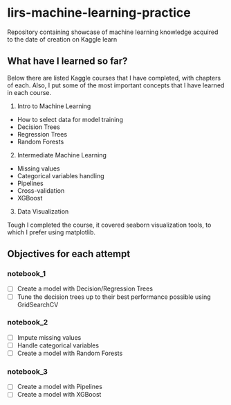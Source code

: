 # Iirs-machine-learning-practice
Repository containing showcase of machine learning knowledge acquired to the date of creation on Kaggle learn

## What have I learned so far?

Below there are listed Kaggle courses that I have completed, with chapters of each. Also, I put some of the most important concepts that I have learned in each course.

1. Intro to Machine Learning
- How to select data for model training
- Decision Trees
- Regression Trees
- Random Forests

2. Intermediate Machine Learning
- Missing values
- Categorical variables handling
- Pipelines
- Cross-validation
- XGBoost

3. Data Visualization
 
Tough I completed the course, it covered seaborn visualization tools, to which I prefer using matplotlib.

## Objectives for each attempt

### notebook_1
- [ ] Create a model with Decision/Regression Trees
- [ ] Tune the decision trees up to their best performance possible using GridSearchCV

### notebook_2
- [ ] Impute missing values
- [ ] Handle categorical variables
- [ ] Create a model with Random Forests

### notebook_3
- [ ] Create a model with Pipelines
- [ ] Create a model with XGBoost